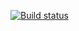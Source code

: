 
[![Build status](https://ci.appveyor.com/api/projects/status/6luwxiq6jt181wr7?svg=true)](https://ci.appveyor.com/project/Ekat1983/rest-e5c3j)
